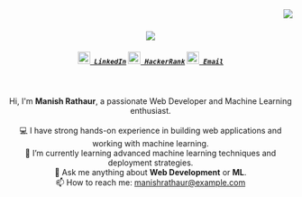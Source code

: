 <img align="right" src="https://visitor-badge.laobi.icu/badge?page_id=manishrathaur.manishrathaur">

<h1 align="center">
  <a href="https://git.io/typing-svg">
    <img src="https://readme-typing-svg.herokuapp.com/?lines=Hello,+There!+👋;This+is+Manish+Rathaur....;Nice+to+meet+you!&center=true&size=30">
  </a>
</h1>

<h5 align="center">
  <code><a href="https://www.linkedin.com/in/manishrathaur" title="LinkedIn Profile"><img width="22" src="images/linkedin.svg"> LinkedIn</a></code>
  <code><a href="https://www.hackerrank.com/manishrathaur" title="HackerRank Profile"><img width="22" src="images/hackerrank.png"> HackerRank</a></code>
  <code><a href="mailto:manishrathaur@example.com" title="Email"><img width="22" src="images/mail.svg"> Email</a></code>
</h5>
<br>
<p align="center">
  Hi, I'm <strong>Manish Rathaur</strong>, a passionate Web Developer and Machine Learning enthusiast.
  <br>
  <br>
  💻 I have strong hands-on experience in building web applications and working with machine learning.
  <br>
  🌱 I’m currently learning advanced machine learning techniques and deployment strategies.
  <br>
  💬 Ask me anything about <strong>Web Development</strong> or <strong>ML</strong>.
  <br>
  📫 How to reach me: <a href="mailto:manishrathaur@example.com">manishrathaur@example.com</a>
</p>





